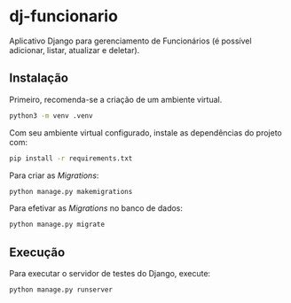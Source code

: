 # dj-funcionario
Aplicativo Django para gerenciamento de Funcionários (é possível adicionar, listar, atualizar e deletar).

## Instalação

Primeiro, recomenda-se a criação de um ambiente virtual.
```bash
python3 -m venv .venv
```

Com seu ambiente virtual configurado, instale as dependências do projeto com:

```bash
pip install -r requirements.txt
```

Para criar as _Migrations_:

```bash
python manage.py makemigrations
```

Para efetivar as _Migrations_ no banco de dados:

```bash
python manage.py migrate
```

## Execução

Para executar o servidor de testes do Django, execute:

```bash
python manage.py runserver
```

